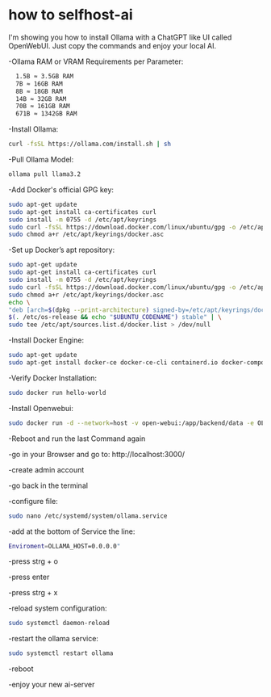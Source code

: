 # how to selfhost-ai

I'm showing you how to install Ollama with a ChatGPT like UI called OpenWebUI.
Just copy the commands and enjoy your local AI.


-Ollama RAM or VRAM Requirements per Parameter:
```bash
  1.5B ≈ 3.5GB RAM
  7B ≈ 16GB RAM
  8B ≈ 18GB RAM
  14B ≈ 32GB RAM
  70B ≈ 161GB RAM
  671B ≈ 1342GB RAM
```


-Install Ollama:

  ```bash
  curl -fsSL https://ollama.com/install.sh | sh
  ```


-Pull Ollama Model:

  ```bash
  ollama pull llama3.2
  ```


-Add Docker's official GPG key:

  ```bash
  sudo apt-get update
sudo apt-get install ca-certificates curl
sudo install -m 0755 -d /etc/apt/keyrings
sudo curl -fsSL https://download.docker.com/linux/ubuntu/gpg -o /etc/apt/keyrings/docker.asc
sudo chmod a+r /etc/apt/keyrings/docker.asc
  ```


-Set up Docker’s apt repository:

  ```bash
  sudo apt-get update
sudo apt-get install ca-certificates curl
sudo install -m 0755 -d /etc/apt/keyrings
sudo curl -fsSL https://download.docker.com/linux/ubuntu/gpg -o /etc/apt/keyrings/docker.asc
sudo chmod a+r /etc/apt/keyrings/docker.asc
echo \
  "deb [arch=$(dpkg --print-architecture) signed-by=/etc/apt/keyrings/docker.asc] https://download.docker.com/linux/ubuntu \
  $(. /etc/os-release && echo "$UBUNTU_CODENAME") stable" | \
  sudo tee /etc/apt/sources.list.d/docker.list > /dev/null
  ```

-Install Docker Engine:

  ```bash
  sudo apt-get update
sudo apt-get install docker-ce docker-ce-cli containerd.io docker-compose-plugin
  ```

-Verify Docker Installation:

  ```bash
  sudo docker run hello-world
  ```

-Install Openwebui:

  ```bash
  sudo docker run -d --network=host -v open-webui:/app/backend/data -e OLLAMA_BASE_URL=http://127.0.0.1:11434 --name open-webui --restart always ghcr.io/open-webui/open-webui:main
  ```

-Reboot and run the last Command again

-go in your Browser and go to: 
http://localhost:3000/

-create admin account

-go back in the terminal

-configure file:

  ```bash
  sudo nano /etc/systemd/system/ollama.service
  ```

-add at the bottom of Service the line:

  ```bash
  Enviroment=OLLAMA_HOST=0.0.0.0"
  ```

-press strg + o

-press enter

-press strg + x

-reload system configuration:

  ```bash
  sudo systemctl daemon-reload
  ```

-restart the ollama service:

  ```bash
  sudo systemctl restart ollama
  ```

-reboot

-enjoy your new ai-server






































